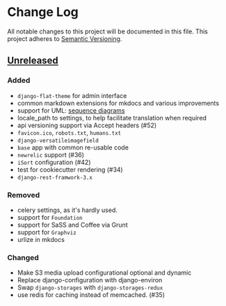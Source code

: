 # Change Log
All notable changes to this project will be documented in this file.
This project adheres to [Semantic Versioning](http://semver.org/).

## [Unreleased][unreleased]
### Added
- `django-flat-theme` for admin interface
- common markdown extensions for mkdocs and various improvements
- support for UML: [sequence diagrams](http://en.wikipedia.org/wiki/Sequence_diagram)
- locale_path to settings, to help facilitate translation when required
- api versioning support via Accept headers (#52)
- `favicon.ico`, `robots.txt`, `humans.txt`
- `django-versatileimagefield`
- `base` app with common re-usable code
- `newrelic` support (#36)
- `iSort` configuration (#42)
- test for cookiecutter rendering (#34)
- `django-rest-framwork-3.x`

### Removed
- celery settings, as it's hardly used.
- support for `Foundation`
- support for SaSS and Coffee via Grunt
- support for `Graphviz`
- urlize in mkdocs 

### Changed
- Make S3 media upload configurational optional and dynamic
- Replace django-configuration with django-environ
- Swap `django-storages` with `django-storages-redux`
- use redis for caching instead of memcached. (#35)

[unreleased]: https://github.com/Fueled/cookiecutter-django/compare/v0.0.1...HEAD
